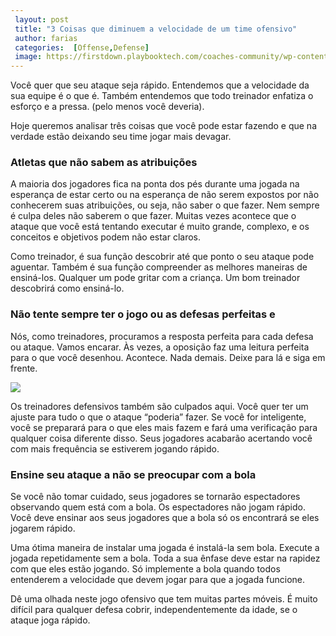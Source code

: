 ```yaml
---   
 layout: post   
 title: "3 Coisas que diminuem a velocidade de um time ofensivo"   
 author: farias   
 categories:  [Offense,Defense]   
 image: https://firstdown.playbooktech.com/coaches-community/wp-content/uploads/2021/08/Play-Fast.png   
---   
```


Você quer que seu ataque seja rápido. Entendemos que a velocidade da sua equipe é o que é. Também entendemos que todo treinador enfatiza o esforço e a pressa. (pelo menos você deveria).

Hoje queremos analisar três coisas que você pode estar fazendo e que na verdade estão deixando seu time jogar mais devagar. 

### Atletas que não sabem as atribuições

A maioria dos jogadores fica na ponta dos pés durante uma jogada na esperança de estar certo ou na esperança de não serem expostos por não conhecerem suas atribuições, ou seja, não saber o que fazer. Nem sempre é culpa deles não saberem o que fazer. Muitas vezes acontece que o ataque que você está tentando executar é muito grande, complexo, e os conceitos e objetivos podem não estar claros.

Como treinador, é sua função descobrir até que ponto o seu ataque pode aguentar. Também é sua função compreender as melhores maneiras de ensiná-los. Qualquer um pode gritar com a criança. Um bom treinador descobrirá como ensiná-lo.

### Não tente sempre ter o jogo ou as defesas perfeitas e

Nós, como treinadores, procuramos a resposta perfeita para cada defesa ou ataque. Vamos encarar. Às vezes, a oposição faz uma leitura perfeita para o que você desenhou. Acontece. Nada demais. Deixe para lá e siga em frente.

![](https://firstdown.playbooktech.com/coaches-community/wp-content/uploads/2021/08/Play-Fast.png)   

Os treinadores defensivos também são culpados aqui. Você quer ter um ajuste para tudo o que o ataque “poderia” fazer. Se você for inteligente, você se preparará para o que eles mais fazem e fará uma verificação para qualquer coisa diferente disso. Seus jogadores acabarão acertando você com mais frequência se estiverem jogando rápido.

### Ensine seu ataque a não se preocupar com a bola

Se você não tomar cuidado, seus jogadores se tornarão espectadores observando quem está com a bola. Os espectadores não jogam rápido. Você deve ensinar aos seus jogadores que a bola só os encontrará se eles jogarem rápido.

Uma ótima maneira de instalar uma jogada é instalá-la sem bola. Execute a jogada repetidamente sem a bola. Toda a sua ênfase deve estar na rapidez com que eles estão jogando. Só implemente a bola quando todos entenderem a velocidade que devem jogar para que a jogada funcione.

Dê uma olhada neste jogo ofensivo que tem muitas partes móveis. É muito difícil para qualquer defesa cobrir, independentemente da idade, se o ataque joga rápido.
